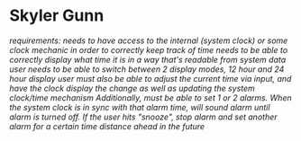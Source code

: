 # Skyler Gunn 
*requirements: needs to have access to the internal (system clock) or some clock mechanic in order to correctly keep track of time*
*needs to be able to correctly display what time it is in a way that's readable from system data*
*user needs to be able to switch between 2 display modes, 12 hour and 24 hour display*
*user must also be able to adjust the current time via input, and have the clock display the change as well as updating the system clock/time mechanism*
*Additionally, must be able to set 1 or 2 alarms. When the system clock is in sync with that alarm time, will sound alarm until alarm is turned off. If the user hits "snooze", stop alarm and set another alarm for a certain time distance ahead in the future*
